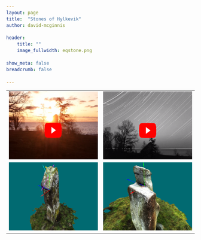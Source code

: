 ```yaml
---
layout: page
title:  "Stones of Hylkevik"
author: david-mcginnis

header:
    title: ""
    image_fullwidth: eqstone.png

show_meta: false
breadcrumb: false

---
```

<div width="100%">
    <table width="100%">
        <tr>
            <td width="50%" text-align="center"> 
                <a href="https://youtu.be/edGANlcLQb0" ><img src="/images/EquinoxStoneVideoScreenShot.png" width="302" height="182" alt=""/></a>
            </td>
            <td width="50%" text-align="center">
                <a href="https://youtu.be/CvvW_E4BCiE" ><img src="/images/startTrail302x182.png" width="302" height="182" alt=""/></a>
            </td>
        </tr>
        <tr>
            <td width="50%" text-align="center"> 
                <a href="/equinoxStoneOne3d/" ><img src="/images/eqStone1_3d.png" width="302" height="182" alt=""/></a>
            </td>
            <td width="50%" text-align="center">
                <a href="/equinoxStoneTwo3d/" ><img src="/images/eqStone2_3d.png" width="302" height="182" alt=""/></a>
            </td>
        </tr>
    </table>
</div>
